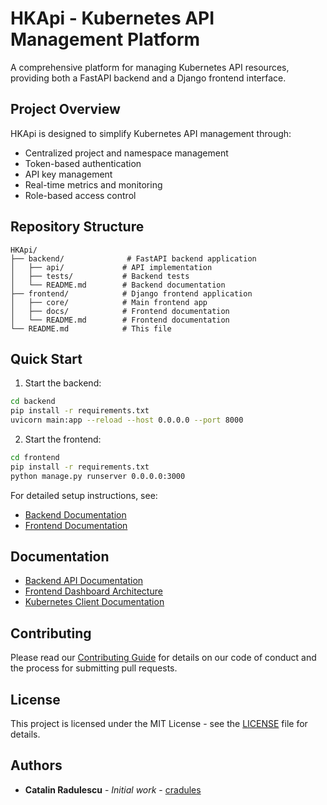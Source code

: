 # HKApi - Kubernetes API Management Platform

A comprehensive platform for managing Kubernetes API resources, providing both a FastAPI backend and a Django frontend interface.

## Project Overview

HKApi is designed to simplify Kubernetes API management through:
- Centralized project and namespace management
- Token-based authentication
- API key management
- Real-time metrics and monitoring
- Role-based access control

## Repository Structure

```
HKApi/
├── backend/              # FastAPI backend application
│   ├── api/             # API implementation
│   ├── tests/           # Backend tests
│   └── README.md        # Backend documentation
├── frontend/            # Django frontend application
│   ├── core/            # Main frontend app
│   ├── docs/            # Frontend documentation
│   └── README.md        # Frontend documentation
└── README.md            # This file
```

## Quick Start

1. Start the backend:
```bash
cd backend
pip install -r requirements.txt
uvicorn main:app --reload --host 0.0.0.0 --port 8000
```

2. Start the frontend:
```bash
cd frontend
pip install -r requirements.txt
python manage.py runserver 0.0.0.0:3000
```

For detailed setup instructions, see:
- [Backend Documentation](backend/README.md)
- [Frontend Documentation](frontend/README.md)

## Documentation

- [Backend API Documentation](backend/docs/api.md)
- [Frontend Dashboard Architecture](frontend/docs/dashboard_architecture.md)
- [Kubernetes Client Documentation](https://k8s-python.readthedocs.io/en/latest/)

## Contributing

Please read our [Contributing Guide](CONTRIBUTING.md) for details on our code of conduct and the process for submitting pull requests.

## License

This project is licensed under the MIT License - see the [LICENSE](LICENSE) file for details.

## Authors

* **Catalin Radulescu** - *Initial work* - [cradules](https://github.com/cradules)
